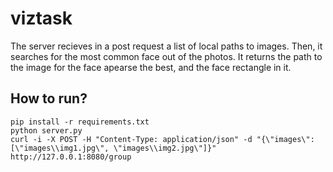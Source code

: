 # viztask
The server recieves in a post request a list of local paths to images.
Then, it searches for the most common face out of the photos.
It returns the path to the image for the face apearse the best, and the face rectangle in it.

## How to run?

```
pip install -r requirements.txt
python server.py
curl -i -X POST -H "Content-Type: application/json" -d "{\"images\": [\"images\\img1.jpg\", \"images\\img2.jpg\"]}" http://127.0.0.1:8080/group
```
